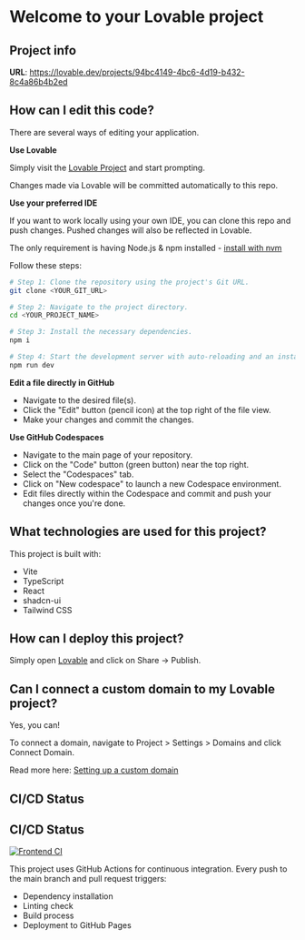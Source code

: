 # Welcome to your Lovable project

## Project info

**URL**: https://lovable.dev/projects/94bc4149-4bc6-4d19-b432-8c4a86b4b2ed

## How can I edit this code?

There are several ways of editing your application.

**Use Lovable**

Simply visit the [Lovable Project](https://lovable.dev/projects/94bc4149-4bc6-4d19-b432-8c4a86b4b2ed) and start prompting.

Changes made via Lovable will be committed automatically to this repo.

**Use your preferred IDE**

If you want to work locally using your own IDE, you can clone this repo and push changes. Pushed changes will also be reflected in Lovable.

The only requirement is having Node.js & npm installed - [install with nvm](https://github.com/nvm-sh/nvm#installing-and-updating)

Follow these steps:

```sh
# Step 1: Clone the repository using the project's Git URL.
git clone <YOUR_GIT_URL>

# Step 2: Navigate to the project directory.
cd <YOUR_PROJECT_NAME>

# Step 3: Install the necessary dependencies.
npm i

# Step 4: Start the development server with auto-reloading and an instant preview.
npm run dev
```

**Edit a file directly in GitHub**

- Navigate to the desired file(s).
- Click the "Edit" button (pencil icon) at the top right of the file view.
- Make your changes and commit the changes.

**Use GitHub Codespaces**

- Navigate to the main page of your repository.
- Click on the "Code" button (green button) near the top right.
- Select the "Codespaces" tab.
- Click on "New codespace" to launch a new Codespace environment.
- Edit files directly within the Codespace and commit and push your changes once you're done.

## What technologies are used for this project?

This project is built with:

- Vite
- TypeScript
- React
- shadcn-ui
- Tailwind CSS

## How can I deploy this project?

Simply open [Lovable](https://lovable.dev/projects/94bc4149-4bc6-4d19-b432-8c4a86b4b2ed) and click on Share -> Publish.

## Can I connect a custom domain to my Lovable project?

Yes, you can!

To connect a domain, navigate to Project > Settings > Domains and click Connect Domain.

Read more here: [Setting up a custom domain](https://docs.lovable.dev/tips-tricks/custom-domain#step-by-step-guide)

## CI/CD Status

## CI/CD Status

[![Frontend CI](https://github.com/aditimahajan04/docu-law-insights-hub/actions/workflows/frontend-ci.yml/badge.svg)](https://github.com/aditimahajan04/docu-law-insights-hub/actions/workflows/frontend-ci.yml)

This project uses GitHub Actions for continuous integration. Every push to the main branch and pull request triggers:
- Dependency installation
- Linting check
- Build process
- Deployment to GitHub Pages